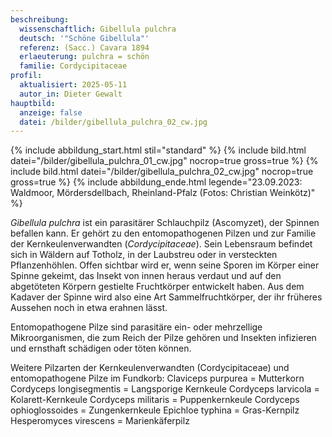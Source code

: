 ```yaml
---
beschreibung:
  wissenschaftlich: Gibellula pulchra
  deutsch: '"Schöne Gibellula"'
  referenz: (Sacc.) Cavara 1894
  erlaeuterung: pulchra = schön
  familie: Cordycipitaceae
profil:
  aktualisiert: 2025-05-11
  autor_in: Dieter Gewalt
hauptbild:
  anzeige: false
  datei: /bilder/gibellula_pulchra_02_cw.jpg
---
```

{% include abbildung_start.html stil="standard" %}
{% include bild.html datei="/bilder/gibellula_pulchra_01_cw.jpg" nocrop=true gross=true %}
{% include bild.html datei="/bilder/gibellula_pulchra_02_cw.jpg" nocrop=true gross=true %}
{% include abbildung_ende.html legende="23.09.2023: Waldmoor, Mördersdellbach, Rheinland-Pfalz (Fotos: Christian Weinkötz)" %}

*Gibellula pulchra* ist ein parasitärer Schlauchpilz (Ascomyzet), der Spinnen befallen kann. Er gehört zu den entomopathogenen Pilzen und zur Familie der Kernkeulenverwandten (*Cordycipitaceae*). Sein Lebensraum befindet sich in Wäldern auf Totholz, in der Laubstreu oder in versteckten Pflanzenhöhlen. Offen sichtbar wird er, wenn seine Sporen im Körper einer Spinne gekeimt, das Insekt von innen heraus verdaut und auf den abgetöteten Körpern gestielte Fruchtkörper entwickelt haben. Aus dem Kadaver der Spinne wird also eine Art Sammelfruchtkörper, der ihr früheres Aussehen noch in etwa erahnen lässt.

Entomopathogene Pilze sind parasitäre ein- oder mehrzellige Mikroorganismen, die zum Reich der Pilze gehören und Insekten infizieren und ernsthaft schädigen oder töten können.

Weitere Pilzarten der Kernkeulenverwandten (Cordycipitaceae) und entomopathogene Pilze im Fundkorb:
Claviceps purpurea = Mutterkorn
Cordyceps longisegmentis = Langsporige Kernkeule
Cordyceps larvicola = Kolarett-Kernkeule
Cordyceps militaris = Puppenkernkeule
Cordyceps ophioglossoides = Zungenkernkeule
Epichloe typhina = Gras-Kernpilz
Hesperomyces virescens = Marienkäferpilz